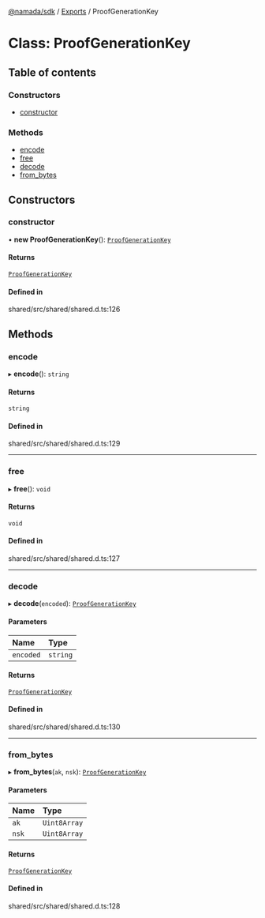 [@namada/sdk](../README.md) / [Exports](../modules.md) / ProofGenerationKey

# Class: ProofGenerationKey

## Table of contents

### Constructors

- [constructor](ProofGenerationKey.md#constructor)

### Methods

- [encode](ProofGenerationKey.md#encode)
- [free](ProofGenerationKey.md#free)
- [decode](ProofGenerationKey.md#decode)
- [from\_bytes](ProofGenerationKey.md#from_bytes)

## Constructors

### constructor

• **new ProofGenerationKey**(): [`ProofGenerationKey`](ProofGenerationKey.md)

#### Returns

[`ProofGenerationKey`](ProofGenerationKey.md)

#### Defined in

shared/src/shared/shared.d.ts:126

## Methods

### encode

▸ **encode**(): `string`

#### Returns

`string`

#### Defined in

shared/src/shared/shared.d.ts:129

___

### free

▸ **free**(): `void`

#### Returns

`void`

#### Defined in

shared/src/shared/shared.d.ts:127

___

### decode

▸ **decode**(`encoded`): [`ProofGenerationKey`](ProofGenerationKey.md)

#### Parameters

| Name | Type |
| :------ | :------ |
| `encoded` | `string` |

#### Returns

[`ProofGenerationKey`](ProofGenerationKey.md)

#### Defined in

shared/src/shared/shared.d.ts:130

___

### from\_bytes

▸ **from_bytes**(`ak`, `nsk`): [`ProofGenerationKey`](ProofGenerationKey.md)

#### Parameters

| Name | Type |
| :------ | :------ |
| `ak` | `Uint8Array` |
| `nsk` | `Uint8Array` |

#### Returns

[`ProofGenerationKey`](ProofGenerationKey.md)

#### Defined in

shared/src/shared/shared.d.ts:128
